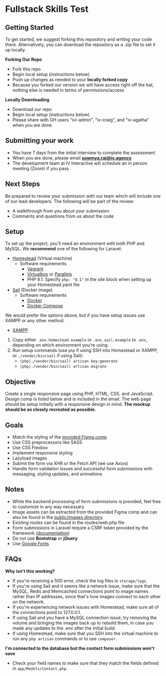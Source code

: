 # Fullstack Skills Test

## Getting Started
To get started, we suggest forking this repository and writing your code there. Alternatively, you can download the repository as a .zip file to set it up locally.

**Forking Our Repo**
- Fork this repo
- Begin local setup (instructions below)
- Push up changes as needed to your **locally forked copy**
- Because you forked our version we will have access right off the bat, nothing else is needed in terms of permissions/access

**Locally Downloading**
- Download our repo 
- Begin local setup (instructions below)
- Please share with GH users "ivi-admin", "iv-craig", and "iv-agatha" when you are done


## Submitting your work
- You have 7 days from the initial interview to complete the assessment
- When you are done, please email **sowmya.raj@iv.agency**
- The development team at IV Interactive will schedule an in person meeting (Zoom) if you pass

## Next Steps
Be prepared to review your submission with our team which will include one of our lead developers. The following will be part of the review:
- A walkthrough from you about your submission 
- Comments and questions from us about the code


## Setup

To set up the project, you'll need an environment with both PHP and MySQL. We **recommend** one of the following for Laravel:

- [Homestead](https://laravel.com/docs/9.x/homestead) (Virtual machine)
    - Software requirements
        - [Vagrant](https://www.vagrantup.com/downloads)
        - [Virtualbox](https://www.virtualbox.org/wiki/Downloads) or [Parallels](https://www.parallels.com/products/desktop/)
        - PHP 8.1: Specify `php: "8.1"` in the site block when setting up your Homestead.yaml file
- [Sail](https://laravel.com/docs/9.x/sail) (Docker image)
    - Software requirements
        - [Docker](https://docs.docker.com/get-docker/)
        - [Docker Compose](https://docs.docker.com/compose/install/)

We would prefer the options above, but if you have setup issues use XAMPP or any other method. 
- [XAMPP](https://www.apachefriends.org/index.html)

1. Copy either `.env.homestead.example` or `.env.sail.example` to `.env`, depending on which environment you're using.
2. Run setup commands (use `php` if using SSH into Homestead or XAMPP, or `./vendor/bin/sail` if using Sail):
    - `(php|./vendor/bin/sail) artisan key:generate`
    - `(php|./vendor/bin/sail) artisan migrate`

## Objective
Create a single responsive page using PHP, HTML, CSS, and JavaScript. Design comp is listed below and is included in the email. The web page should be setup initially with a responsive design in mind. **The mockup should be as closely recreated as possible.**


## Goals

- Match the styling of the [provided Figma comp](https://www.figma.com/file/APjNaRXPAUe1l3Cwg0b5Gl/IVI---Test-Form?node-id=1%3A4)
- Use CSS preprocessors like SASS
- Use CSS Flexbox
- Implement responsive styling
- Lazyload images
- Submit the form via XHR or the Fetch API (we use Axios)
- Handle form validation issues and successful form submissions with messaging, styling updates, and animations

## Notes

- While the backend processing of form submissions is provided, feel free to customize in any way necessary
- Image assets can be extracted from the provided Figma comp and can also be found in the [public/images directory](public/images)
- Existing routes can be found in the routes/web.php file
- Form submissions in Laravel require a CSRF token provided by the framework ([documentation](https://laravel.com/docs/9.x/csrf))
- Do not use **Bootstrap** or **jQuery**
- Use [Google Fonts](https://fonts.google.com/)

## FAQs

**Why isn't this working?**  
- If you're receiving a 500 error, check the log files in `storage/logs`.
- If you're using Sail and it seems like a network issue, make sure that the MySQL, Redis and Memcached connections point to image names rather than IP addresses, since that's how images connect to each other on the network.
- If you're experiencing network issues with Homestead, make sure all of the connections point to 127.0.0.1.
- If using Sail and you have a MySQL connection issue, try removing the volume and bringing the images back up to rebuild them, in case you made any updates to the .env after the initial build.
- If using Homestead, make sure that you SSH into the virtual machine to run any `php artisan` commands or to use `composer`.

**I'm connected to the database but the contact form submissions won't save**  
- Check your field names to make sure that they match the fields defined in `app/Models/Contact.php`.
